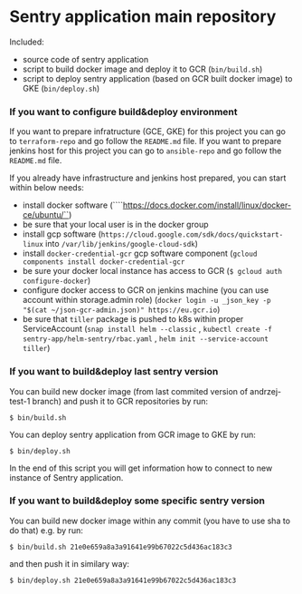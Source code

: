 # Sentry application main repository

Included:
* source code of sentry application
* script to build docker image and deploy it to GCR (```bin/build.sh```)
* script to deploy sentry application (based on GCR built docker image) to GKE (```bin/deploy.sh```)

### If you want to configure build&deploy environment

If you want to prepare infratructure (GCE, GKE) for this project you can go to ```terraform-repo``` and go follow the ```README.md``` file.
If you want to prepare jenkins host for this project you can go to ```ansible-repo``` and go follow the ```README.md``` file.

If you already have infrastructure and jenkins host prepared, you can start within below needs:

* install docker software (````https://docs.docker.com/install/linux/docker-ce/ubuntu/``)
* be sure that your local user is in the docker group
* install gcp software (```https://cloud.google.com/sdk/docs/quickstart-linux``` into ```/var/lib/jenkins/google-cloud-sdk```)
* install ```docker-credential-gcr``` gcp software component (```gcloud components install docker-credential-gcr```
* be sure your docker local instance has access to GCR (```$ gcloud auth configure-docker```)
* configure docker access to GCR on jenkins machine (you can use account within storage.admin role) (```docker login -u _json_key -p "$(cat ~/json-gcr-admin.json)" https://eu.gcr.io```)
* be sure that ```tiller``` package is pushed to k8s within proper ServiceAccount (```snap install helm --classic``` , ```kubectl create -f sentry-app/helm-sentry/rbac.yaml``` , ```helm init --service-account tiller```)


### If you want to build&deploy last sentry version

You can build new docker image (from last commited version of andrzej-test-1 branch) and push it to GCR repositories by run:

```
$ bin/build.sh
```

You can deploy sentry application from GCR image to GKE by run:

```
$ bin/deploy.sh
```

In the end of this script you will get information how to connect to new instance of Sentry application.

### If you want to build&deploy some specific sentry version

You can build new docker image within any commit (you have to use sha to do that) e.g. by run:

```
$ bin/build.sh 21e0e659a8a3a91641e99b67022c5d436ac183c3
```

and then push it in similary way:


```
$ bin/deploy.sh 21e0e659a8a3a91641e99b67022c5d436ac183c3
```
